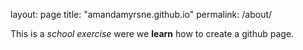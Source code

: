 layout: page
title: "amandamyrsne.github.io"
permalink: /about/


This is a _school exercise_ were we **learn** how to create a github page. 
